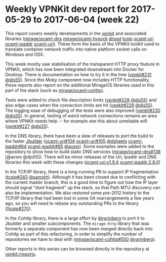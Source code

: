 # Weekly VPNKit dev report for 2017-05-29 to 2017-06-04 (week 22)

This report covers weekly developments in the [vpnkit] and associated libraries ([mirage/ocaml-dns] [mirage/ocaml-hvsock] [dnssd] [tcpip] [ocaml-uri] [ocaml-ipaddr] [ocaml-uri]). These form the basis of the VPNKit toolkit used to translate container network traffic into native platform socket calls on Windows and OSX.

This week mostly saw stabilisation of the transparent HTTP proxy feature in VPNKit, which has now been integrated downstream into Docker for Desktop.
There is documentation on how to try it in the tree ([vpnkit#231] [@djs55]).  Since this Moby component now includes HTTP functionality, these reports also report on the additional MirageOS libraries used in this part of the stack (such as [mirage/ocaml-cohttp]).

Tests were added to check file description limits ([vpnkit#228] [@djs55]) and also edge cases when the connection limits are hit ([vpnkit#229] [@djs55]).  The logging ease of debugging of the tests were also improved ([vpnkit#230] [@djs55]).
In general, testing of weird network connections remains an area where VPNKit needs help -- for example see this about unreliable wifi ([vpnkit#227] [@djs55]).

In the DNS library, there have been a slew of releases to port the build to the faster [Jbuilder](http://ocamllabs.io/events/2017/05/26/JbuilderDemo.html) ([ocaml-uri#104] [ocaml-uri#105] [@dsheets] [ocaml-ipaddr#64] [ocaml-ipaddr#65] [@avsm]).
Some examples were added to the repository to show how to build static DNS services ([mirage/ocaml-dns#138] [@avsm @djs55]).  There will be minor releases of the Uri, Ipaddr and DNS libraries this week with these changes ([ocaml-uri:v1.9.4] [ocaml-ipaddr:2.8.0])

In the TCP/IP library, there is a long-running PR to support IP fragmentation ([tcpip#243] [@samoht]). Although it has been closed due to conflicting with the current master branch, this is a good time to figure out how the IP layer should signal "dont fragment" up the stack, so that Path MTU discovery can also be implementation.  We also restored some pre-2012 history to the TCP/IP library that had been lost in some Git rearrangements a few years ago, so you will need to rebase any outstanding PRs to the library ([[tcpip#270]).

In the Cohttp library, there is a large effort by [@rgrinberg] to port it to Jbuilder and smaller subcomponents.  The `mirage-http` library that was formerly a separate component has now been merged directly back into Cohttp as part of this refactoring, in order to simplify the number of repositories we have to deal with ([mirage/ocaml-cohttp#550] [@rgrinberg]).

Other reports in this series can be browsed directly in the repository at [vpnkit:/reports](https://github.com/moby/vpnkit/tree/master/reports/).

[@avsm]: https://github.com/avsm
[@djs55]: https://github.com/djs55
[@dsheets]: https://github.com/dsheets
[@hannesm]: https://github.com/hannesm
[@hcarty]: https://github.com/hcarty
[@rgrinberg]: https://github.com/rgrinberg
[@samoht]: https://github.com/samoht
[dnssd]: https://github.com/djs55/ocaml-osx-dnssd
[tcpip]: https://github.com/mirage/mirage-tcpip
[tcpip#202]: https://github.com/mirage/mirage-tcpip/pull/202
[tcpip#243]: https://github.com/mirage/mirage-tcpip/pull/243
[tcpip#270]: https://github.com/mirage/mirage-tcpip/issues/270
[mirage/ocaml-cohttp]: https://github.com/mirage/ocaml-cohttp
[mirage/ocaml-cohttp#550]: https://github.com/mirage/ocaml-cohttp/pull/550
[mirage/ocaml-cohttp#551]: https://github.com/mirage/ocaml-cohttp/pull/551
[mirage/ocaml-dns]: https://github.com/mirage/ocaml-dns
[mirage/ocaml-dns#138]: https://github.com/mirage/ocaml-dns/pull/138
[mirage/ocaml-dns#142]: https://github.com/mirage/ocaml-dns/pull/142
[mirage/ocaml-hvsock]: https://github.com/mirage/ocaml-hvsock
[ocaml-ipaddr]: https://github.com/mirage/ocaml-ipaddr
[ocaml-ipaddr#64]: https://github.com/mirage/ocaml-ipaddr/pull/64
[ocaml-ipaddr#65]: https://github.com/mirage/ocaml-ipaddr/pull/65
[ocaml-ipaddr:2.8.0]: https://github.com/mirage/ocaml-ipaddr/releases/tag/2.8.0
[ocaml-uri]: https://github.com/mirage/ocaml-uri
[ocaml-uri#104]: https://github.com/mirage/ocaml-uri/pull/104
[ocaml-uri#105]: https://github.com/mirage/ocaml-uri/pull/105
[ocaml-uri#97]: https://github.com/mirage/ocaml-uri/pull/97
[ocaml-uri:v1.9.4]: https://github.com/mirage/ocaml-uri/releases/tag/v1.9.4
[vpnkit]: https://github.com/moby/vpnkit
[vpnkit#219]: https://github.com/moby/vpnkit/pull/219
[vpnkit#227]: https://github.com/moby/vpnkit/issues/227
[vpnkit#228]: https://github.com/moby/vpnkit/pull/228
[vpnkit#229]: https://github.com/moby/vpnkit/pull/229
[vpnkit#230]: https://github.com/moby/vpnkit/pull/230
[vpnkit#231]: https://github.com/moby/vpnkit/pull/231

